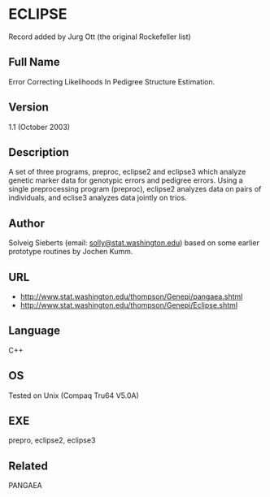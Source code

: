 # ECLIPSE
Record added by Jurg Ott (the original Rockefeller list)

## Full Name
Error Correcting Likelihoods In Pedigree Structure Estimation.

## Version
1.1 (October 2003)

## Description
A set of three programs, preproc, eclipse2 and eclipse3 which analyze genetic marker data for genotypic errors and pedigree errors. Using a single preprocessing program (preproc), eclipse2 analyzes data on pairs of individuals, and eclise3 analyzes data jointly on trios.

## Author
Solveig Sieberts (email: solly@stat.washington.edu) based on some earlier prototype routines by Jochen Kumm.

## URL
* http://www.stat.washington.edu/thompson/Genepi/pangaea.shtml
* http://www.stat.washington.edu/thompson/Genepi/Eclipse.shtml

## Language
C++

## OS
Tested on Unix (Compaq Tru64 V5.0A)

## EXE
prepro, eclipse2, eclipse3

## Related
PANGAEA